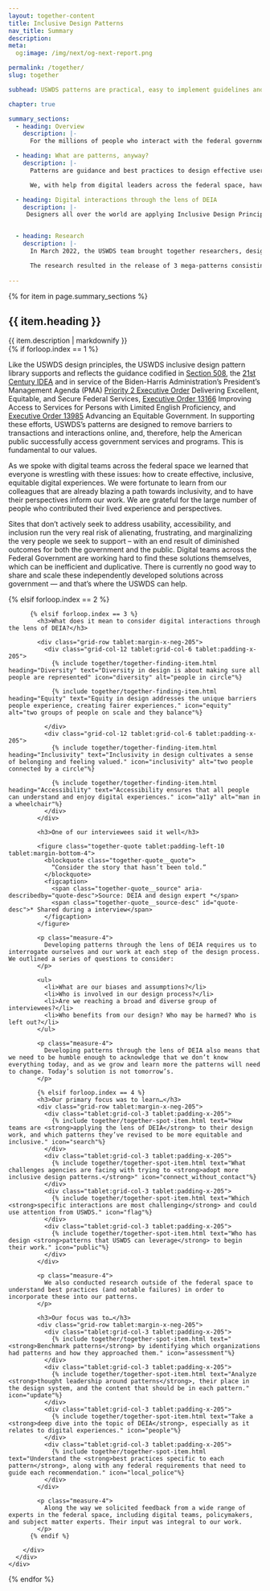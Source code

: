 ```yaml
---
layout: together-content
title: Inclusive Design Patterns
nav_title: Summary
description: 
meta:
  og:image: /img/next/og-next-report.png

permalink: /together/
slug: together

subhead: USWDS patterns are practical, easy to implement guidelines and best practices for common user interactions.

chapter: true

summary_sections:
  - heading: Overview
    description: |-
      For the millions of people who interact with the federal government online each year the experience can be frustrating and alienating. Digital teams across the federal government are committed to delivering the very best user experiences they can, but sometimes lack easy access to the skills and guidance that would help them to do so. In the spirit of offering additional guidance and examples, the U.S. Web Design System is excited to provide a new library of design patterns focused on key digital interactions.

  - heading: What are patterns, anyway?
    description: |-
      Patterns are guidance and best practices to design effective user experiences. If components are the ingredients with which you create experiences, patterns are the recipe. The recipe suggests how best to combine the ingredients to create the optimal experience for everyone, while leaving room for flexibility and customization to specific user needs. 

      We, with help from digital leaders across the federal space, have developed patterns that provide guidance to create effective and inclusive experiences. We have considered each interaction from the perspective of DEIA  —  Diversity, Equity, Inclusion, and Accessibility. A caveat, though: The DEIA space is evolving very quickly. Language and norms are changing rapidly, and we expect that the patterns we develop today will continue to evolve to reflect the best practices in equitable, inclusive experiences.

  - heading: Digital interactions through the lens of DEIA
    description: |-
     Designers all over the world are applying Inclusive Design Principles to their work, creating more equitable experiences that work for everyone. Every day, practitioners are learning more about how inclusivity and equity need to be reflected in their work. The Inclusive Design Pattern team was no different. 


  - heading: Research
    description: |-
      In March 2022, the USWDS team brought together researchers, designers, and engineers to conduct research into inclusive design patterns.

      The research resulted in the release of 3 mega-patterns consisting of 17 new sub-patterns, along with new and updated components and page templates. More than 30 individuals across 20 teams shared their experiences, work, and perspectives to inform the design. We interviewed individuals in a variety of roles and across many different agencies, focusing on [High Impact Service Providers (HISPs)](https://www.performance.gov/cx/assets/files/HISP-listing-2021.pdf), since they have the most direct contact with the public.
  
---
```


{% for item in page.summary_sections %}
  <section id="section-{{ forloop.index }}" class="together-section together-section--{{ item.title | downcase | replace: " ", "-" | remove: "’" }} {{ item.section_class }}">
    <div class="grid-container">
      <div class="grid-row">
        <div class="grid-col-12 tablet:grid-col-3">
          <div class="together-section__header">
            <h2 class="together-section__heading">{{ item.heading }}</h2>
          </div>
        </div>
        <div class="grid-col-12 tablet:grid-col-8 tablet:margin-left-auto together-section-description">
          {{ item.description | markdownify }}
        </div>
      </div>
      <div class="grid-row">
        <div class="grid-col-12">
          {% if forloop.index == 1 %}
          <div class="tablet:grid-col-7 tablet:grid-offset-4 measure-4">
            <p>
              Like the USWDS design principles, the USWDS inclusive design pattern library supports and reflects the guidance codified in <a href="https://www.section508.gov/">Section 508</a>, the <a href="https://www.congress.gov/bill/115th-congress/house-bill/5759/text">21st Century IDEA</a> and in service of the Biden-Harris Administration’s President’s Management Agenda (PMA) <a href="https://www.performance.gov/pma/cx/">Priority 2 Executive Order</a> Delivering Excellent, Equitable, and Secure Federal Services, <a href="https://www.justice.gov/crt/executive-order-13166">Executive Order 13166</a> Improving Access to Services for Persons with Limited English Proficiency, and <a href="https://www.performance.gov/equity/">Executive Order 13985</a> Advancing an Equitable Government. In supporting these efforts, USWDS’s patterns are designed to remove barriers to transactions and interactions online, and, therefore, help the American public successfully access government services and programs. This is fundamental to our values.
            </p>
            <p>
              As we spoke with digital teams across the federal space we learned that everyone is wrestling with these issues: how to create effective, inclusive, equitable digital experiences. We were fortunate to learn from our colleagues that are already blazing a path towards inclusivity, and to have their perspectives inform our work. We are grateful for the large number of people who contributed their lived experience and perspectives.
            </p>
            <p>
              Sites that don’t actively seek to address usability, accessibility, and inclusion run the very real risk of alienating, frustrating, and marginalizing the very people we seek to support – with an end result of diminished outcomes for both the government and the public. Digital teams across the Federal Government are working hard to find these solutions themselves, which can be inefficient and duplicative. There is currently no good way to share and scale these independently developed solutions across government  —  and that’s where the USWDS can help. 
            </p>
          </div>
          {% elsif forloop.index == 2 %}            

          {% elsif forloop.index == 3 %}
            <h3>What does it mean to consider digital interactions through the lens of DEIA?</h3>

            <div class="grid-row tablet:margin-x-neg-205">
              <div class="grid-col-12 tablet:grid-col-6 tablet:padding-x-205">
                {% include together/together-finding-item.html  heading="Diversity" text="Diversity in design is about making sure all people are represented" icon="diversity" alt="people in circle"%}

                {% include together/together-finding-item.html heading="Equity" text="Equity in design addresses the unique barriers people experience, creating fairer experiences." icon="equity" alt="two groups of people on scale and they balance"%}

              </div>
              <div class="grid-col-12 tablet:grid-col-6 tablet:padding-x-205">
                {% include together/together-finding-item.html heading="Inclusivity" text="Inclusivity in design cultivates a sense of belonging and feeling valued." icon="inclusivity" alt="two people connected by a circle"%}

                {% include together/together-finding-item.html  heading="Accessibility" text="Accessibility ensures that all people can understand and enjoy digital experiences." icon="a11y" alt="man in a wheelchair"%}
              </div>
            </div>

            <h3>One of our interviewees said it well</h3>    

            <figure class="together-quote tablet:padding-left-10 tablet:margin-bottom-4">
              <blockquote class="together-quote__quote">
                “Consider the story that hasn’t been told.” 
              </blockquote>
              <figcaption>
                <span class="together-quote__source" aria-describedby="quote-desc">Source: DEIA and design expert *</span>
                <span class="together-quote__source-desc" id="quote-desc">* Shared during a interview</span>
              </figcaption>
            </figure>

            <p class="measure-4">
              Developing patterns through the lens of DEIA requires us to interrogate ourselves and our work at each step of the design process. We outlined a series of questions to consider:
            </p>
            
            <ul>
              <li>What are our biases and assumptions?</li>
              <li>Who is involved in our design process?</li>
              <li>Are we reaching a broad and diverse group of interviewees?</li>
              <li>Who benefits from our design? Who may be harmed? Who is left out?</li>
            </ul>

            <p class="measure-4">
              Developing patterns through the lens of DEIA also means that we need to be humble enough to acknowledge that we don’t know everything today, and as we grow and learn more the patterns will need to change. Today’s solution is not tomorrow’s.
            </p>
            
            {% elsif forloop.index == 4 %}
            <h3>Our primary focus was to learn…</h3>
            <div class="grid-row tablet:margin-x-neg-205">
              <div class="tablet:grid-col-3 tablet:padding-x-205">
                {% include together/together-spot-item.html text="How teams are <strong>applying the lens of DEIA</strong> to their design work, and which patterns they’ve revised to be more equitable and inclusive." icon="search"%}
              </div>
              <div class="tablet:grid-col-3 tablet:padding-x-205">
                {% include together/together-spot-item.html text="What challenges agencies are facing with trying to <strong>adopt more inclusive design patterns.</strong>" icon="connect_without_contact"%}
              </div>
              <div class="tablet:grid-col-3 tablet:padding-x-205">
                {% include together/together-spot-item.html text="Which <strong>specific interactions are most challenging</strong> and could use attention from USWDS." icon="flag"%}
              </div>
              <div class="tablet:grid-col-3 tablet:padding-x-205">
                {% include together/together-spot-item.html text="Who has design <strong>patterns that USWDS can leverage</strong> to begin their work." icon="public"%}
              </div>
            </div>
            
            <p class="measure-4">
              We also conducted research outside of the federal space to understand best practices (and notable failures) in order to incorporate these into our patterns.
            </p>

            <h3>Our focus was to…</h3>
            <div class="grid-row tablet:margin-x-neg-205">
              <div class="tablet:grid-col-3 tablet:padding-x-205">
                {% include together/together-spot-item.html text="<strong>Benchmark patterns</strong> by identifying which organizations had patterns and how they approached them." icon="assessment"%}
              </div>
              <div class="tablet:grid-col-3 tablet:padding-x-205">
                {% include together/together-spot-item.html text="Analyze <strong>thought leadership around patterns</strong>, their place in the design system, and the content that should be in each pattern." icon="update"%}
              </div>
              <div class="tablet:grid-col-3 tablet:padding-x-205">
                {% include together/together-spot-item.html text="Take a <strong>deep dive into the topic of DEIA</strong>, especially as it relates to digital experiences." icon="people"%}
              </div>
              <div class="tablet:grid-col-3 tablet:padding-x-205">
                {% include together/together-spot-item.html text="Understand the <strong>best practices specific to each pattern</strong>, along with any federal requirements that need to guide each recommendation." icon="local_police"%}
              </div>
            </div>

            <p class="measure-4">
              Along the way we solicited feedback from a wide range of experts in the federal space, including digital teams, policymakers, and subject matter experts. Their input was integral to our work.
            </p>
          {% endif %}

        </div>
      </div>
    </div>
  </section>
{% endfor %}

